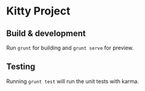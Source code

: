# Kitty Project

## Build & development

Run `grunt` for building and `grunt serve` for preview.

## Testing

Running `grunt test` will run the unit tests with karma.
